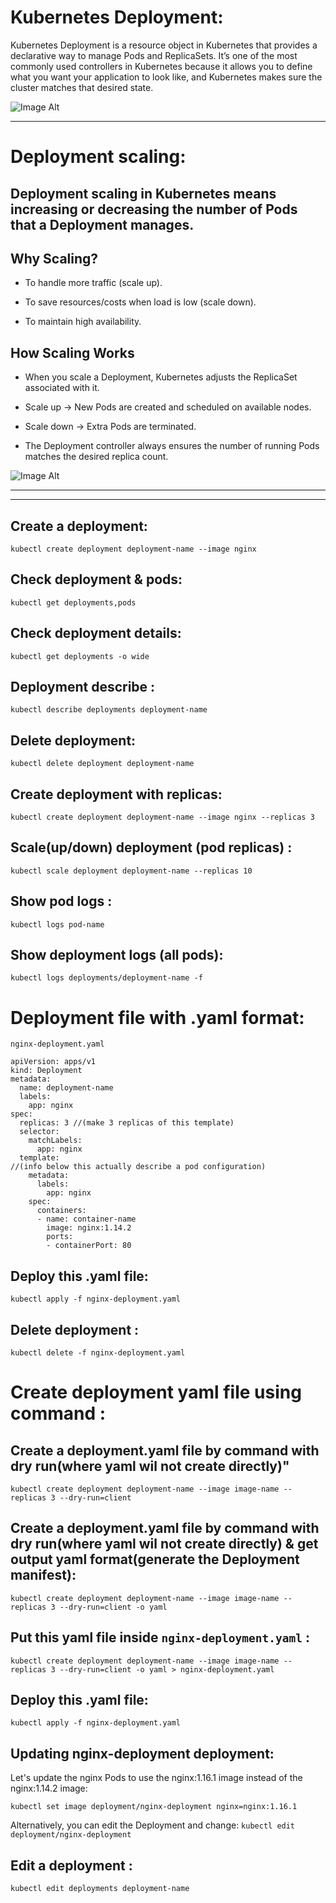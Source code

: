 # Kubernetes Deployment:
Kubernetes Deployment is a resource object in Kubernetes that provides a declarative way to manage Pods and ReplicaSets.
It’s one of the most commonly used controllers in Kubernetes because it allows you to define what you want your application to look like,
and Kubernetes makes sure the cluster matches that desired state.

![Image Alt](https://github.com/sheikhsalmanhossain/kubernetes/blob/5714367e30d21f81e3eea1e6169472ed6b8c2caa/kubernetes-resources/deployment/Deployment.jpg)

------------------------------------------------------------------------------------------------------------------------------------------------------------

# Deployment scaling:
## Deployment scaling in Kubernetes means increasing or decreasing the number of Pods that a Deployment manages.

##  Why Scaling?

- To handle more traffic (scale up).

- To save resources/costs when load is low (scale down).

- To maintain high availability.

##  How Scaling Works

- When you scale a Deployment, Kubernetes adjusts the ReplicaSet associated with it.

- Scale up → New Pods are created and scheduled on available nodes.

- Scale down → Extra Pods are terminated.

 - The Deployment controller always ensures the number of running Pods matches the desired replica count.


![Image Alt](https://github.com/sheikhsalmanhossain/kubernetes/blob/5714367e30d21f81e3eea1e6169472ed6b8c2caa/kubernetes-resources/deployment/Deployment2.jpg)


-----------------------------------------------------------------------------------------------------------------------------------------------------------------------------------------------------------------------------------------------

-----------------------------------------------------------------------------------------------------------------------------------------------------------------------------------------------------------------------------------------------
## Create a deployment:
``` kubectl create deployment deployment-name --image nginx ```

## Check deployment & pods:
``` kubectl get deployments,pods ```

## Check deployment details:
``` kubectl get deployments -o wide ```

## Deployment describe :
``` kubectl describe deployments deployment-name ```

## Delete deployment:
``` kubectl delete deployment deployment-name ```

## Create deployment with replicas:
``` kubectl create deployment deployment-name --image nginx --replicas 3 ```

## Scale(up/down) deployment (pod replicas) :
``` kubectl scale deployment deployment-name --replicas 10 ```

## Show pod logs :
``` kubectl logs pod-name ```
## Show deployment logs (all pods):
``` kubectl logs deployments/deployment-name -f ```


# Deployment file with .yaml format:

``` nginx-deployment.yaml ```

```
apiVersion: apps/v1
kind: Deployment
metadata:
  name: deployment-name
  labels:
    app: nginx
spec:
  replicas: 3 //(make 3 replicas of this template)
  selector:
    matchLabels:
      app: nginx
  template:
//(info below this actually describe a pod configuration)
    metadata:
      labels:
        app: nginx
    spec:
      containers:
      - name: container-name
        image: nginx:1.14.2
        ports:
        - containerPort: 80
```

## Deploy this .yaml file:
``` kubectl apply -f nginx-deployment.yaml ```

## Delete deployment :
``` kubectl delete -f nginx-deployment.yaml ```


# Create deployment yaml file using command :

## Create a deployment.yaml file by command with dry run(where yaml wil not create directly)"
``` kubectl create deployment deployment-name --image image-name --replicas 3 --dry-run=client ```

## Create a deployment.yaml file by command with dry run(where yaml wil not create directly) & get output yaml format(generate the Deployment manifest):

``` kubectl create deployment deployment-name --image image-name --replicas 3 --dry-run=client -o yaml ```

## Put this yaml file inside ``` nginx-deployment.yaml ``` :
``` kubectl create deployment deployment-name --image image-name --replicas 3 --dry-run=client -o yaml > nginx-deployment.yaml ```

## Deploy this .yaml file:
``` kubectl apply -f nginx-deployment.yaml ```

## Updating nginx-deployment deployment:
Let's update the nginx Pods to use the nginx:1.16.1 image instead of the nginx:1.14.2 image:

``` kubectl set image deployment/nginx-deployment nginx=nginx:1.16.1 ```

Alternatively, you can edit the Deployment and change:
``` kubectl edit deployment/nginx-deployment ```

## Edit a deployment :
``` kubectl edit deployments deployment-name ```

